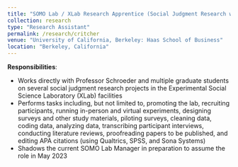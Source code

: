 ```yaml
---
title: "SOMO Lab / XLab Research Apprentice (Social Judgment Research with Co-Director Juliana Schroeder) (June 2022 - Present)"
collection: research
type: "Research Assistant"
permalink: /research/critcher
venue: "University of California, Berkeley: Haas School of Business"
location: "Berkeley, California"
---
```


__Responsibilities__:
- Works directly with Professor Schroeder and multiple graduate students on several social judgment research projects in the Experimental Social Science Laboratory (XLab) facilities
- Performs tasks including, but not limited to, promoting the lab, recruiting participants, running in-person and virtual experiments, designing surveys and other study materials, piloting surveys, cleaning data, coding data, analyzing data, transcribing participant interviews, conducting literature reviews, proofreading papers to be published, and editing APA citations (using Qualtrics, SPSS, and Sona Systems)
- Shadows the current SOMO Lab Manager in preparation to assume the role in May 2023
